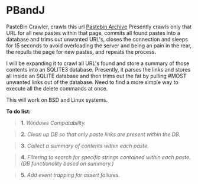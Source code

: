 # PBandJ
PasteBin Crawler, crawls this url [Pastebin Archive](https://www.pastebin.com/archive)
Presently crawls only that URL for all new pastes within that page, commits all found pastes into a database and trims out unwanted URL's, closes the connection and sleeps for 15 seconds to avoid overloading the server and being an pain in the rear, the repulls the page for new pastes, and repeats the process.

I will be expanding it to crawl all URL's found and store a summary of those contents into an SQLITE3 database. Presently, it parses the links and stores all inside an SQLITE database and then trims out the fat by pulling #MOST unwanted links out of the database. Need to find a more simple way to execute all the delete commands at once.

This will work on BSD and Linux systems.

**To do list:**

>**1.** _Windows Compatability._

>**2.** _Clean up DB so that only paste links are present within the DB._

>**3.** _Collect a summary of contents within each paste._

>**4.** _Filtering to search for specific strings contained within each paste.(DB functionality based on summary.)_

>**5.** _Add event trapping for assert failures._
